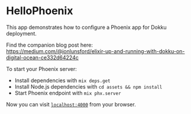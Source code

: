 # HelloPhoenix

This app demonstrates how to configure a Phoenix app for Dokku deployment.

Find the companion blog post here: https://medium.com/@jonlunsford/elixir-up-and-running-with-dokku-on-digital-ocean-ce332d64224c

To start your Phoenix server:

  * Install dependencies with `mix deps.get`
  * Install Node.js dependencies with `cd assets && npm install`
  * Start Phoenix endpoint with `mix phx.server`

Now you can visit [`localhost:4000`](http://localhost:4000) from your browser.

